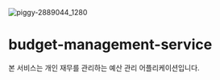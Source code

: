 ![piggy-2889044_1280](https://github.com/kyeon06/budget-management-service/assets/111492415/4aa21891-f0f0-41a4-980e-654608d551ce)

# budget-management-service
본 서비스는 개인 재무를 관리하는 예산 관리 어플리케이션입니다.
